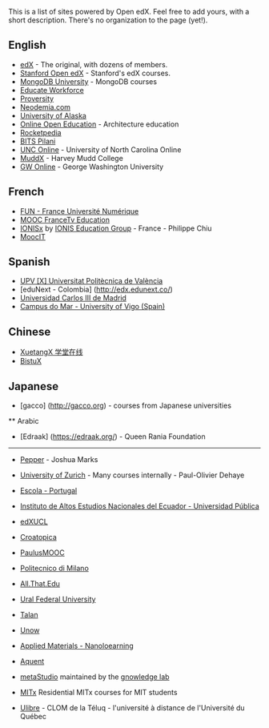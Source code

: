 This is a list of sites powered by Open edX.  Feel free to add yours, with a short description.  There's no organization to the page (yet!).

## English
* [edX](http://edx.org) - The original, with dozens of members.
* [Stanford Open edX](https://class.stanford.edu/) - Stanford's edX courses.
* [MongoDB University](https://education.mongodb.com/) - MongoDB courses
* [Educate Workforce](https://educateworkforce.com/)
* [Proversity](http://proversity.org)
* [Neodemia.com](https://neodemia.com)
* [University of Alaska](http://edx.alaska.edu)
* [Online Open Education](http://www.ooed.org/) - Architecture education
* [Rocketpedia](http://rocketpedia.org/)
* [BITS Pilani](http://any-learn.bits-pilani.ac.in/)
* [UNC Online](https://mooc.northcarolina.edu/) - University of North Carolina Online
* [MuddX](http://muddx.com) - Harvey Mudd College
* [GW Online](http://openedx.seas.gwu.edu/) - George Washington University


## French
* [FUN - France Université Numérique](https://www.france-universite-numerique-mooc.fr/)
* [MOOC FranceTv Education](http://mooc.francetveducation.fr/)
* [IONISx](https://ionisx.com) by [IONIS Education Group](http://www.ionis-group.com) - France - Philippe Chiu
* [MoocIT](http://learn-moocit.fr/)

## Spanish
* [UPV [X] Universitat Politècnica de València](http://edx.upv.es/)
* [eduNext - Colombia] (http://edx.edunext.co/)
* [Universidad Carlos III de Madrid](http://spoc.uc3m.es)
* [Campus do Mar - University of Vigo (Spain)](http://edx.campusdomar.es)

## Chinese
* [XuetangX 学堂在线](http://www.xuetangx.com/)
* [BistuX](http://x.bistu.edu.cn)

## Japanese
* [gacco] (http://gacco.org) - courses from Japanese universities

** Arabic
* [Edraak] (https://edraak.org/) - Queen Rania Foundation

***
 
* [Pepper](http://pepperpd.com) - Joshua Marks
* [University of Zurich](http://www.edx.uzh.ch) - Many courses internally - Paul-Olivier Dehaye 
* [Escola - Portugal](http://cursos.escola.org)
* [Instituto de Altos Estudios Nacionales del Ecuador - Universidad Pública](http://upex.iaen.edu.ec)
* [edXUCL](http://edx.ucl.br/)
* [Croatopica](http://croatopica.net/)
* [PaulusMOOC](https://paulusmooc.org)
* [Politecnico di Milano](https://www.pok.polimi.it/)
* [All.That.Edu](http://www.allthatedu.com/)
* [Ural Federal University](http://openedu.urfu.ru/)
* [Talan](http://universite.talan.fr)
* [Unow](http://learn.unow-mooc.org/)
* [Applied Materials - Nanoloearning](http://nano-learning.org/)
* [Aquent](http://edx-dev.aquent.com/)
* [metaStudio](http://courses.metaStudio.org) maintained by the [gnowledge lab](http://www.metastudio.org/gnowledge%20lab/)

* [MITx](http://odl.mit.edu/residential-mitx/) Residential MITx courses for MIT students
* [Ulibre](http://www.ulibre.ca) - CLOM de la Téluq - l'université à distance de l'Université du Québec